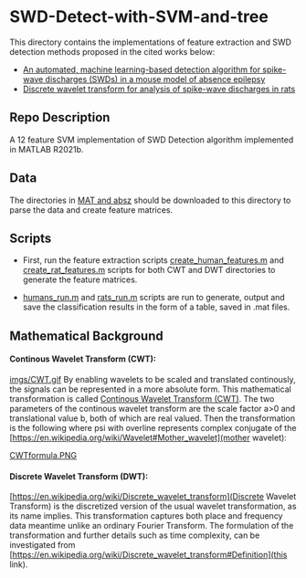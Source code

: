 # SWD-Detect-with-SVM-and-tree

This directory contains the implementations of feature extraction and SWD detection methods proposed in the cited works below:
* [An automated, machine learning-based detection algorithm for spike-wave discharges (SWDs) in a mouse model of absence epilepsy](https://www.biorxiv.org/content/10.1101/309146v3)
* [Discrete wavelet transform for analysis of spike-wave discharges in rats](https://ieeexplore.ieee.org/document/4650257)

## Repo Description 
A 12 feature SVM implementation of SWD Detection algorithm implemented in MATLAB R2021b. 

## Data 
The directories in [MAT and absz](https://drive.google.com/drive/folders/1vaUe2F92PrSW9aJ2wb3HlJAm2VHjDsR9?usp=sharing) should be downloaded to this directory to parse the data and create feature matrices. 

## Scripts

* First, run the feature extraction scripts [create_human_features.m](https://github.com/Berken-demirel/SWD_Detect/blob/master/Comparison%20to%20Other%20Works/CWT/create_human_features.m) and [create_rat_features.m](https://github.com/Berken-demirel/SWD_Detect/blob/master/Comparison%20to%20Other%20Works/CWT/create_rat_features.m) scripts for both CWT and DWT directories to generate the feature matrices. 

* [humans_run.m](https://github.com/Berken-demirel/SWD_Detect/blob/master/Comparison%20to%20Other%20Works/CWT/humans_run.m) and [rats_run.m](https://github.com/Berken-demirel/SWD_Detect/blob/master/Comparison%20to%20Other%20Works/CWT/rats_run.m) scripts are run to generate, output and save the classification results in the form of a table, saved in .mat files.

## Mathematical Background

#### Continous Wavelet Transform (CWT):

[imgs/CWT.gif](!)
By enabling wavelets to be scaled and translated continously, the signals can be represented in a more absolute form. This mathematical transformation is called [Continous Wavelet Transform (CWT)](https://en.wikipedia.org/wiki/Continuous_wavelet_transform). The two parameters of the continous wavelet transform are the scale factor a>0 and translational value b, both of which are real valued. Then the transformation is the following where psi with overline represents complex conjugate of the [https://en.wikipedia.org/wiki/Wavelet#Mother_wavelet](mother wavelet):

[CWTformula.PNG](!)

#### Discrete Wavelet Transform (DWT):

[https://en.wikipedia.org/wiki/Discrete_wavelet_transform](Discrete Wavelet Transform) is the discretized version of the usual wavelet transformation, as its name implies. This transformation captures both place and frequency data meantime unlike an ordinary Fourier Transform. The formulation of the transformation and further details such as time complexity, can be investigated from [https://en.wikipedia.org/wiki/Discrete_wavelet_transform#Definition](this link).
